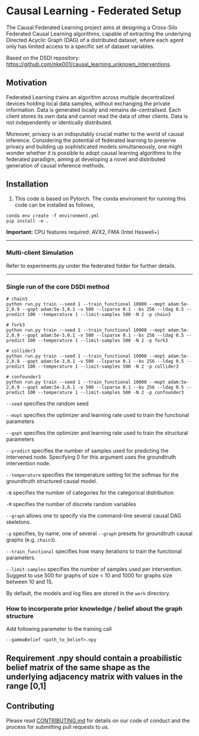 

# Causal Learning - Federated Setup 

The Causal Federated Learning project aims at designing a Cross-Silo Federated Causal Learning algorithms,
capable of extracting the underlying Directed Acyclic Graph (DAG) of a distributed dataset, where each agent
only has limited access to a specific set of dataset variables.


Based on the DSDI repository:  https://github.com/nke001/causal_learning_unknown_interventions.

## Motivation

Federated Learning trains an algorithm across multiple decentralized devices holding local data samples, 
without exchanging the private information. Data is generated locally and remains de-centralised. Each 
client stores its own data and cannot read the data of other clients. Data is not independently or 
identically distributed. 

Moreover, privacy is an indisputably crucial matter to the world of causal inference. Considering the potential
of federated learning to preserve privacy and building up sophisticated models simultaneously, one might wonder whether
it is possible to adopt causal learning algorithms to the federated paradigm, aiming at developing a novel and distributed 
generation of causal inference methods.


## Installation 

1. This code is based on Pytorch. The conda enviroment for running this code can be installed as follows,

```
conda env create -f environment.yml
pip install -e .

```
**Important:** CPU features required: AVX2, FMA (Intel Haswell+) 


---
### Multi-client Simulation

Refer to experiments.py under the federated folder for further details.

--- 
### Single run of the core DSDI method

```
# chain3
python run.py train --seed 1 --train_functional 10000 --mopt adam:5e-2,0.9 --gopt adam:5e-3,0.1 -v 500 --lsparse 0.1 --bs 256 --ldag 0.5 --predict 100 --temperature 1 --limit-samples 500 -N 2 -p chain3  

# fork3
python run.py train --seed 1 --train_functional 10000 --mopt adam:5e-2,0.9 --gopt adam:5e-3,0.1 -v 500 --lsparse 0.1 --bs 256 --ldag 0.5 --predict 100 --temperature 1 --limit-samples 500 -N 2 -p fork3

# collider3
python run.py train --seed 1 --train_functional 10000 --mopt adam:5e-2,0.9 --gopt adam:5e-3,0.1 -v 500 --lsparse 0.1 --bs 256 --ldag 0.5 --predict 100 --temperature 1 --limit-samples 500 -N 2 -p collider3

# confounder3
python run.py train --seed 1 --train_functional 10000 --mopt adam:5e-2,0.9 --gopt adam:5e-3,0.1 -v 500 --lsparse 0.1 --bs 256 --ldag 0.5 --predict 100 --temperature 1 --limit-samples 500 -N 2 -p confounder3
```


`--seed` specifies the random seed

`--mopt` specifies the optimizer and learning rate used to train the functional parameters

`--gopt` specifies the optimizer and learning rate used to train the structural parameters

`--predict` specifies the number of samples used for predicting the intervened node. Specifying 0 for this argument uses the groundtruth intervention node.

`--temperature` specifies the temperature setting fot the softmax for the groundtruth structured causal model.

`-N` specifies the number of categories for the categorical distribution

`-M` specifies the number of discrete random variables

`--graph` allows one to specify via the command-line several causal DAG skeletons.

`-p` specifies, by name, one of several `--graph` presets for groundtruth causal graphs (e.g. `chain3`).

`--train_functional` specifies how many iterations to train the functional parameters.

`--limit-samples` specifies the number of samples used per intervention. Suggest to use 500 for graphs of size < 10 and 1000 for graphs size between 10 and 15.


By default, the models and log files are stored in the `work` directory.
 

### How to incorporate prior knowledge / belief about the graph structure
Add following parameter to the training call
```
--gammaBelief <path_to_belief>.npy
```
**Requirement** <file>.npy should contain a proabilistic belief matrix of the same shape as the underlying adjacency matrix with values in the range [0,1]
---

## Contributing

Please read [CONTRIBUTING.md](CONTRIBUTING.md) for details on our code of conduct and the process for submitting pull requests to us.



